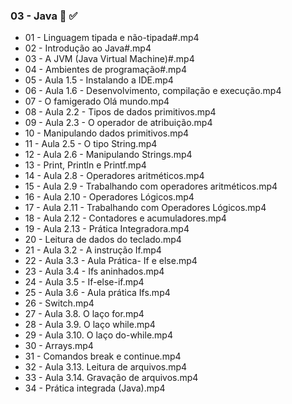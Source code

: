 ### 03 - Java :blue_book: :white_check_mark:

- 01 - Linguagem tipada e não-tipada#.mp4
- 02 - Introdução ao Java#.mp4
- 03 - A JVM (Java Virtual Machine)#.mp4
- 04 - Ambientes de programação#.mp4
- 05 - Aula 1.5 - Instalando a IDE.mp4
- 06 - Aula 1.6 - Desenvolvimento, compilação e execução.mp4
- 07 - O famigerado Olá mundo.mp4
- 08 - Aula 2.2 - Tipos de dados primitivos.mp4
- 09 - Aula 2.3 - O operador de atribuição.mp4
- 10 - Manipulando dados primitivos.mp4
- 11 - Aula 2.5 - O tipo String.mp4
- 12 - Aula 2.6 - Manipulando Strings.mp4
- 13 - Print, Println e Printf.mp4
- 14 - Aula 2.8 - Operadores aritméticos.mp4
- 15 - Aula 2.9 - Trabalhando com operadores aritméticos.mp4
- 16 - Aula 2.10 - Operadores Lógicos.mp4
- 17 - Aula 2.11 - Trabalhando com Operadores Lógicos.mp4
- 18 - Aula 2.12 - Contadores e acumuladores.mp4
- 19 - Aula 2.13 - Prática Integradora.mp4
- 20 - Leitura de dados do teclado.mp4
- 21 - Aula 3.2 - A instrução If.mp4
- 22 - Aula 3.3 - Aula Prática- If e else.mp4
- 23 - Aula 3.4 - Ifs aninhados.mp4
- 24 - Aula 3.5 - If-else-if.mp4
- 25 - Aula 3.6 - Aula prática Ifs.mp4
- 26 - Switch.mp4
- 27 - Aula 3.8. O laço for.mp4
- 28 - Aula 3.9. O laço while.mp4
- 29 - Aula 3.10. O laço do-while.mp4
- 30 - Arrays.mp4
- 31 - Comandos break e continue.mp4
- 32 - Aula 3.13. Leitura de arquivos.mp4
- 33 - Aula 3.14. Gravação de arquivos.mp4
- 34 - Prática integrada (Java).mp4
